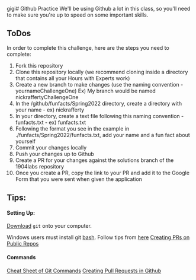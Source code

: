 gigi# Github Practice
We'll be using Github a lot in this class, so you'll need to make sure you're up to speed on some important skills.

## ToDos
In order to complete this challenge, here are the steps you need to complete:
1. Fork this repository
2. Clone this repository locally (we recommend cloning inside a directory that contains all your Hours with Experts work)
3. Create a new branch to make changes (use the naming convention - yournameChallengeOne)
Ex) My branch would be named nickraffertyChallengeOne
4. In the /github/funfacts/Spring2022 directory, create a directory with your name - ex) nickrafferty
5. In your directory, create a text file following this naming convention - funfacts.txt - ex) funfacts.txt
6. Following the format you see in the example in ./funfacts/Spring2022/funfacts.txt, add your name and a fun fact about yourself
7. Commit your changes locally
8. Push your changes up to Github
9. Create a PR for your changes against the solutions branch of the 1904labs repository
10. Once you create a PR, copy the link to your PR and add it to the Google Form that you were sent when given the application


## Tips:
#### Setting Up: 
[Download](https://git-scm.com/book/en/v2/Getting-Started-Installing-Git) `git` onto your computer.

Windows users must install git [bash](https://gitforwindows.org/). Follow tips from [here](http://hourswith.expert/docs/getting-started/)
[Creating PRs on Public Repos](https://docs.github.com/en/pull-requests/collaborating-with-pull-requests/proposing-changes-to-your-work-with-pull-requests/creating-a-pull-request)

#### Commands
[Cheat Sheet of Git Commands](http://guides.beanstalkapp.com/version-control/common-git-commands.html)
[Creating Pull Requests in Github](https://opensource.com/article/19/7/create-pull-request-github)
